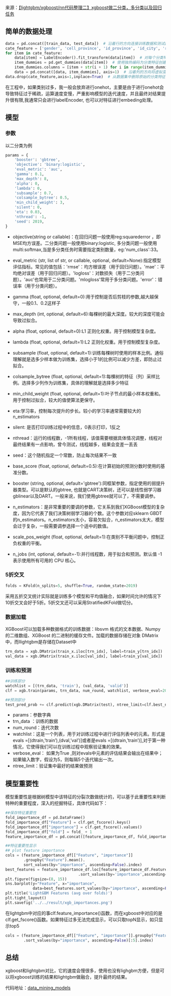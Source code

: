 来源：[【lightgbm/xgboost/nn代码整理二】xgboost做二分类，多分类以及回归任务](https://zhuanlan.zhihu.com/p/78777407)
## 简单的数据处理

```Python
data = pd.concat([train_data, test_data])  # 沿着行的方向连接训练数据和测试数据集
cate_feature = ['gender', 'cell_province', 'id_province', 'id_city', 'rate', 'term']  # 定义数据集中的分类特征的列表
for item in cate_feature:
    data[item] = LabelEncoder().fit_transform(data[item])  # 对每个分类特征应用标签编码，它为每个类别分配一个唯一的整数。
    item_dummies = pd.get_dummies(data[item])  # 使用独热编码为分类特征创建虚拟变量。每个唯一值在分类特征中都有自己的二进制列。
    item_dummies.columns = [item + str(i + 1) for i in range(item_dummies.shape[1])]  # 将虚拟变量的列重命名为包含原始特征名和数字后缀的格式。
    data = pd.concat([data, item_dummies], axis=1)  # 沿着列的方向将虚拟变量连接到原始数据集。
data.drop(cate_feature,axis=1,inplace=True)  # 从数据集中删除原始的分类特征，因为它们已经被它们的独热编码替代。
```
在工程中，如果类别过多，我一般会放弃进行onehot，主要是由于进行onehot会导致特征过于稀疏，运算速度变慢，严重影响模型的迭代速度，并且最终对结果提升很有限,我通常只会进行labelEncoder, 也可以对特征进行embeding处理。

## 模型
### 参数

以二分类为例
```python
params = {
    'booster': 'gbtree',
    'objective': 'binary:logistic',
    'eval_metric': 'auc',
    'gamma': 0.1,
    'max_depth': 8,
    'alpha': 0,
    'lambda': 0,
    'subsample': 0.7,
    'colsample_bytree': 0.5,
    'min_child_weight': 3,
    'silent': 0,
    'eta': 0.03,
    'nthread': -1,
    'seed': 2019,
}
```

* objective(string or callable)：在回归问题一般使用reg:squarederror ，即MSE均方误差。二分类问题一般使用binary:logistic, 多分类问题一般使用multi:softmax,当是多分类任务时需要指定类别数量，eg:'num_class':33。
* eval_metric (str, list of str, or callable, optional, default=None):指定模型评估指标。常见的值包括：'rmse'：均方根误差（用于回归问题）。'mae'：平均绝对误差（用于回归问题）。'logloss'：对数损失（用于二分类问题）。'auc'也常用于二分类问题。'mlogloss'常用于多分类问题。'error'：错误率（用于分类问题）。
* gamma (float, optional, default=0):用于控制是否后剪枝的参数,越大越保守，一般0.1、0.2这样子
* max_depth (int, optional, default=6):每棵树的最大深度。较大的深度可能会导致过拟合。
* alpha (float, optional, default=0):L1 正则化权重。用于控制模型复杂度。
* lambda (float, optional, default=1):L2 正则化权重。用于控制模型复杂度。
* subsample (float, optional, default=1):训练每棵树时使用的样本比例。通俗理解就是选多少样本做为训练集，选择小于1的比例可以减少方差，即防止过拟合。
* colsample_bytree (float, optional, default=1):每棵树的特征（列）采样比例。选择多少列作为训练集，具体的理解就是选择多少特征
* min_child_weight (float, optional, default=1):叶子节点的最小样本权重和。用于控制过拟合，较大的值使算法更保守。
* eta:学习率，控制每次提升的步长。较小的学习率通常需要较大的 n_estimators
* silent: 是否打印训练过程中的信息，0表示打印，1反之
* nthread：运行的线程数，-1所有线程，该值需要根据具体情况调整，线程对最终结果有一点影响，曾今测试，线程越多，结果会变差一丢丢
* seed：这个随机指定一个常数，防止每次结果不一致

  
* base_score (float, optional, default=0.5):在计算初始的预测分数时使用的基准分数。
* booster (string, optional, default='gbtree'):同框架参数，指定使用的弱提升器类型。可以是默认的gbtree, 也就是CART决策树，还可以是线性弱学习器gblinear以及DART。一般来说，我们使用gbtree就可以了，不需要调参。
* n_estimators：是非常重要的要调的参数，它关系到我们XGBoost模型的复杂度，因为它代表了我们决策树弱学习器的个数。这个参数对应sklearn GBDT的n_estimators。n_estimators太小，容易欠拟合，n_estimators太大，模型会过于复杂，一般需要调参选择一个适中的数值。
* scale_pos_weight (float, optional, default=1):在类别不平衡问题中，控制正负权重的平衡。
* n_jobs (int, optional, default=-1):并行线程数，用于拟合和预测。默认值 -1 表示使用所有可用的 CPU 核心。

### 5折交叉

```python
folds = KFold(n_splits=5, shuffle=True, random_state=2019)
```
采用五折交叉统计实际就是训练多个模型和平均值融合，如果时间允许的情况下10折交叉会好于5折。5折交叉还可以采用StratifiedKFold做切分。

### 数据加载

XGBoost可以加载多种数据格式的训练数据：libsvm 格式的文本数据、Numpy 的二维数组、XGBoost 的二进制的缓存文件。加载的数据存储在对象 DMatrix 中，而llightgbm是存储在Dataset中
```python
trn_data = xgb.DMatrix(train_x.iloc[trn_idx], label=train_y[trn_idx])
val_data = xgb.DMatrix(train_x.iloc[val_idx], label=train_y[val_idx])
```

### 训练和预测

```python
##训练部分
watchlist = [(trn_data, 'train'), (val_data, 'valid')]
clf = xgb.train(params, trn_data, num_round, watchlist, verbose_eval=200, early_stopping_rounds=200)

##预测部分
test_pred_prob += clf.predict(xgb.DMatrix(test), ntree_limit=clf.best_ntree_limit) / folds.n_splits
```
* params：参数字典
* trn_data ：训练的数据
* num_round：迭代次数
* watchlist：这是一个列表，用于对训练过程中进行评估列表中的元素。形式是evals =[(dtrain,’train’),(dval,’val’)]或者是evals =[(dtrain,’train’)],对于第一种情况，它使得我们可以在训练过程中观察验证集的效果。
* verbose_eval： 如果为True ,则对evals中元素的评估结果会输出在结果中；如果输入数字，假设为5，则每隔5个迭代输出一次。
* ntree_limit：验证集中最好的结果做预测

## 模型重要性

模型重要性是根据树模型中该特征的分裂次数做统计的，可以基于此重要性来判断特种的重要程度，深入的挖掘特征，具体代码如下：
```python
##保存特征重要性
fold_importance_df = pd.DataFrame()
fold_importance_df["Feature"] = clf.get_fscore().keys()
fold_importance_df["importance"] = clf.get_fscore().values()
fold_importance_df["fold"] = fold_ + 1
feature_importance_df = pd.concat([feature_importance_df, fold_importance_df], axis=0)

##特征重要性显示
## plot feature importance
cols = (feature_importance_df[["Feature", "importance"]] 
        .groupby("Feature").mean().
        sort_values(by="importance", ascending=False).index)
best_features = feature_importance_df.loc[feature_importance_df.Feature.isin(cols)]
                                .sort_values(by='importance',ascending=False)
plt.figure(figsize=(8, 15))
sns.barplot(y="Feature", x="importance",
            data=best_features.sort_values(by="importance", ascending=False))
plt.title('LightGBM Features (avg over folds)')
plt.tight_layout()
plt.savefig('../../result/xgb_importances.png')
```
在lightgbm中对应的事clf.feature_importance()函数，而在xgboost中对应的是clf.get_fscore()函数。如果特征过多无法完成显示，可以只取topN显示，如只显示top5
```python
cols = (feature_importance_df[["Feature", "importance"]].groupby("Feature").mean()
        .sort_values(by="importance", ascending=False)[:5].index)
```

## 总结

xgboost和lightgbm对比，它的速度会慢很多，使用也没有lighgbm方便，但是可以将xgboost训练的结果和lightgbm做融合，提升最终的结果。

代码地址：[data_mining_models](https://github.com/QLMX/data_mining_models)

